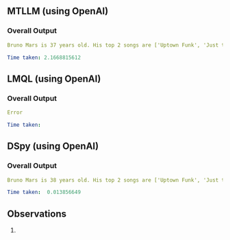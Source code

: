 ## MTLLM (using OpenAI)
### Overall Output
```yaml
Bruno Mars is 37 years old. His top 2 songs are ['Uptown Funk', 'Just the Way You Are'].
```
```yaml
Time taken: 2.1668815612
```

## LMQL (using OpenAI)
### Overall Output
```yaml
Error
```

```yaml
Time taken: 
```

## DSpy (using OpenAI)
### Overall Output
```yaml
Bruno Mars is 38 years old. His top 2 songs are ['Uptown Funk', 'Just the Way You Are'].
```

```yaml
Time taken:  0.013856649
```

## Observations
1. 
